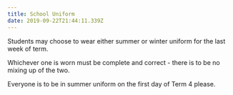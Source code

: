 ```yaml
---
title: School Uniform
date: 2019-09-22T21:44:11.339Z
---
```

Students may choose to wear either summer or winter uniform for the last week of term. 

Whichever one is worn must be complete and correct - there is to be no mixing up of the two. 

Everyone is to be in summer uniform on the first day of Term 4 please.
